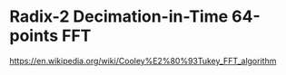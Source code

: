 # Radix-2 Decimation-in-Time 64-points FFT
https://en.wikipedia.org/wiki/Cooley%E2%80%93Tukey_FFT_algorithm
